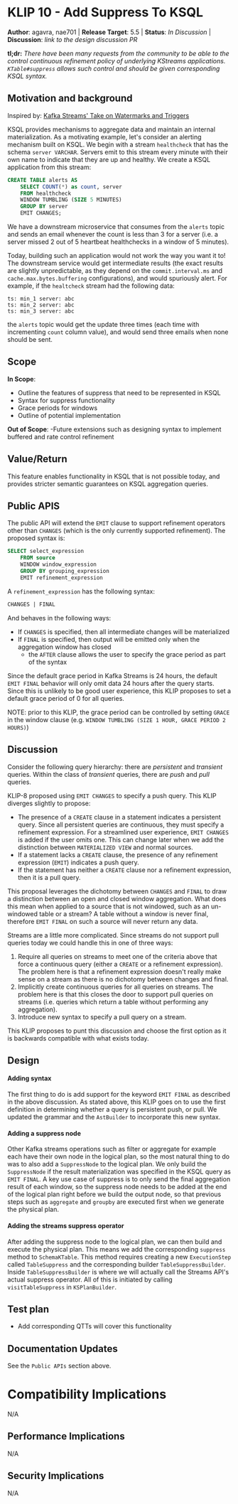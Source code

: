 # KLIP 10 - Add Suppress To KSQL

**Author**: agavra, nae701 | 
**Release Target**: 5.5 | 
**Status**: _In Discussion_ | 
**Discussion**: _link to the design discussion PR_

**tl;dr:** _There have been many requests from the community to be able to the control continuous 
           refinement policy of underlying KStreams applications. `KTable#suppress` allows such
           control and should be given corresponding KSQL syntax._
           
## Motivation and background

Inspired by: [Kafka Streams' Take on Watermarks and Triggers](
https://www.confluent.io/blog/kafka-streams-take-on-watermarks-and-triggers)

KSQL provides mechanisms to aggregate data and maintain an internal materialization. As a motivating
example, let's consider an alerting mechanism built on KSQL. We begin with a stream `healthcheck` 
that has the schema `server VARCHAR`. Servers emit to this stream every minute with their own name
to indicate that they are up and healthy. We create a KSQL application from this stream:

```sql 
CREATE TABLE alerts AS
    SELECT COUNT(*) as count, server
    FROM healthcheck
    WINDOW TUMBLING (SIZE 5 MINUTES) 
    GROUP BY server
    EMIT CHANGES;
```

We have a downstream microservice that consumes from the `alerts` topic and sends an email whenever
the count is less than 3 for a server (i.e. a server missed 2 out of 5 heartbeat healthchecks in a
window of 5 minutes). 

Today, building such an application would not work the way you want it to! The downstream service
would get intermediate results (the exact results are slightly unpredictable, as they depend on
the `commit.interval.ms` and `cache.max.bytes.buffering` configurations), and would spuriously
alert. For example, if the `healtcheck` stream had the following data:
```
ts: min_1 server: abc
ts: min_2 server: abc
ts: min_3 server: abc
```
the `alerts` topic would get the update three times (each time with incrementing `count` column 
value), and would send three emails when none should be sent.

## Scope

**In Scope**: 
- Outline the features of suppress that need to be represented in KSQL
- Syntax for suppress functionality
- Grace periods for windows
- Outline of potential implementation

**Out of Scope**:
-Future extensions such as designing syntax to implement buffered and rate control refinement

## Value/Return

This feature enables functionality in KSQL that is not possible today, and provides stricter
semantic guarantees on KSQL aggregation queries.

## Public APIS

The public API will extend the `EMIT` clause to support refinement operators other than `CHANGES`
(which is the only currently supported refinement). The proposed syntax is:

```sql
SELECT select_expression
    FROM source
    WINDOW window_expression
    GROUP BY grouping_expression
    EMIT refinement_expression
```

A `refinement_expression` has the following syntax:
```sql
CHANGES | FINAL
```

And behaves in the following ways:
- If `CHANGES` is specified, then all intermediate changes will be materialized
- If `FINAL` is specified, then output will be emitted only when the aggregation window has closed
    - the `AFTER` clause allows the user to specify the grace period as part of the syntax
    
Since the default grace period in Kafka Streams is 24 hours, the default `EMIT FINAL` behavior will
only omit data 24 hours after the query starts. Since this is unlikely to be good user experience,
this KLIP proposes to set a default grace period of 0 for all queries.

NOTE: prior to this KLIP, the grace period can be controlled by setting `GRACE` in the window clause
(e.g. `WINDOW TUMBLING (SIZE 1 HOUR, GRACE PERIOD 2 HOURS)`)

## Discussion

Consider the following query hierarchy: there are _persistent_ and _transient_ queries. Within the
class of _transient_ queries, there are _push_ and _pull_ queries.

KLIP-8 proposed using `EMIT CHANGES` to specify a push query. This KLIP diverges slightly to propose:

- The presence of a `CREATE` clause in a statement indicates a persistent query. Since all persistent queries
    are continuous, they must specify a refinement expression. For a streamlined user experience, 
    `EMIT CHANGES` is added if the user omits one. This can change later when we add the distinction 
    between `MATERIALIZED VIEW` and normal sources.
- If a statement lacks a `CREATE` clause, the presence of any refinement expression (`EMIT`) indicates
    a push query.
- If the statement has neither a `CREATE` clause nor a refinement expression, then it is a pull query.

This proposal leverages the dichotomy between `CHANGES` and `FINAL` to draw a distinction between an 
open and closed window aggregation. What does this mean when applied to a source that is not windowed,
such as an un-windowed table or a stream? A table without a window is never final, therefore `EMIT FINAL` 
on such a source will never return any data.

Streams are a little more complicated. Since streams do not support pull queries today we could handle
this in one of three ways:

1. Require all queries on streams to meet one of the criteria above that force a continuous query
    (either a `CREATE` or a refinement expression). The problem here is that a refinement expression
    doesn't really make sense on a stream as there is no dichotomy between changes and final.
2. Implicitly create continuous queries for all queries on streams. The problem here is that this closes
    the door to support pull queries on streams (i.e. queries which return a table without performing any
    aggregation).
3. Introduce new syntax to specify a pull query on a stream.

This KLIP proposes to punt this discussion and choose the first option as it is backwards compatible
with what exists today.

## Design
#### Adding syntax
The first thing to do is add support for the keyword `EMIT FINAL` as described in the above discussion.
As stated above, this KLIP goes on to use the first definition in determining whether a query is persistent
push, or pull. We updated the grammar and the `AstBuilder` to incorporate this new syntax.

#### Adding a suppress node
Other Kafka streams operations such as filter or aggregate for example each have their own node in the logical plan,
so the most natural thing to do was to also add a `SuppressNode` to the logical plan.
We only build the `SuppressNode` if the result materialization was specified in the KSQL query as `EMIT FINAL`. 
A key use case of suppress is to only send the final 
aggregation result of each window, so the suppress node needs to be added at the end of the logical 
plan right before we build the output node, so that previous steps such as `aggregate` and `groupby` 
are executed first when we generate the physical plan.

#### Adding the streams suppress operator
After adding the suppress node to the logical plan, we can then build and execute the physical plan.
This means we add the corresponding `suppress` method to `SchemaKTable`. This method requires 
creating a new `ExecutionStep` called `TableSuppress` and the corresponding builder `TableSuppressBuilder`.
Inside `TableSuppressBuilder` is where we will actually call the Streams API's actual suppress operator.
All of this is initiated by calling `visitTableSuppress` in `KSPlanBuilder`.


  
## Test plan

- Add corresponding QTTs will cover this functionality 

## Documentation Updates

See the `Public APIs` section above.

# Compatibility Implications

N/A

## Performance Implications

N/A

## Security Implications

N/A
